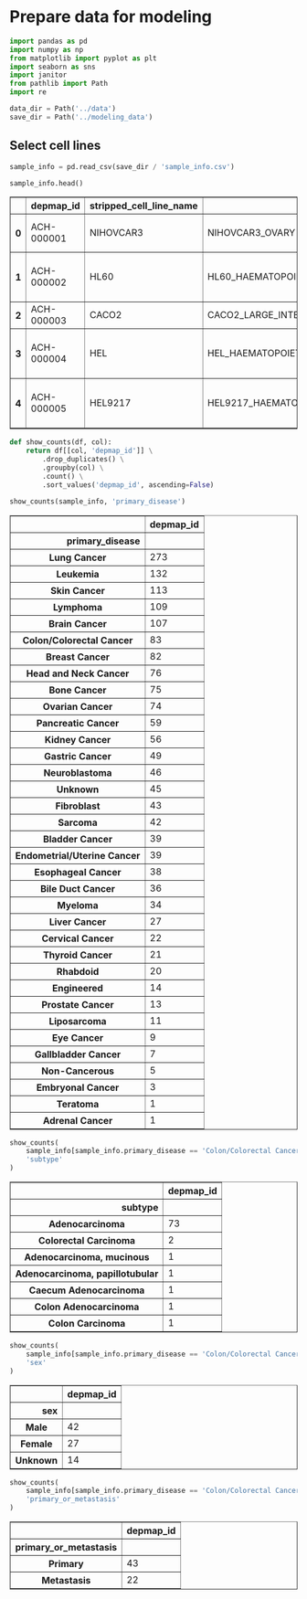 # Prepare data for modeling


```python
import pandas as pd
import numpy as np
from matplotlib import pyplot as plt
import seaborn as sns
import janitor
from pathlib import Path
import re
```


```python
data_dir = Path('../data')
save_dir = Path('../modeling_data')
```

## Select cell lines


```python
sample_info = pd.read_csv(save_dir / 'sample_info.csv')
```


```python
sample_info.head()
```




<div>
<style scoped>
    .dataframe tbody tr th:only-of-type {
        vertical-align: middle;
    }

    .dataframe tbody tr th {
        vertical-align: top;
    }

    .dataframe thead th {
        text-align: right;
    }
</style>
<table border="1" class="dataframe">
  <thead>
    <tr style="text-align: right;">
      <th></th>
      <th>depmap_id</th>
      <th>stripped_cell_line_name</th>
      <th>ccle_name</th>
      <th>sex</th>
      <th>cas9_activity</th>
      <th>primary_or_metastasis</th>
      <th>primary_disease</th>
      <th>subtype</th>
      <th>lineage</th>
      <th>lineage_subtype</th>
    </tr>
  </thead>
  <tbody>
    <tr>
      <th>0</th>
      <td>ACH-000001</td>
      <td>NIHOVCAR3</td>
      <td>NIHOVCAR3_OVARY</td>
      <td>Female</td>
      <td>NaN</td>
      <td>Metastasis</td>
      <td>Ovarian Cancer</td>
      <td>Adenocarcinoma, high grade serous</td>
      <td>ovary</td>
      <td>ovary_adenocarcinoma</td>
    </tr>
    <tr>
      <th>1</th>
      <td>ACH-000002</td>
      <td>HL60</td>
      <td>HL60_HAEMATOPOIETIC_AND_LYMPHOID_TISSUE</td>
      <td>Female</td>
      <td>NaN</td>
      <td>Primary</td>
      <td>Leukemia</td>
      <td>Acute Myelogenous Leukemia (AML), M3 (Promyelo...</td>
      <td>blood</td>
      <td>AML</td>
    </tr>
    <tr>
      <th>2</th>
      <td>ACH-000003</td>
      <td>CACO2</td>
      <td>CACO2_LARGE_INTESTINE</td>
      <td>Male</td>
      <td>NaN</td>
      <td>NaN</td>
      <td>Colon/Colorectal Cancer</td>
      <td>Adenocarcinoma</td>
      <td>colorectal</td>
      <td>colorectal_adenocarcinoma</td>
    </tr>
    <tr>
      <th>3</th>
      <td>ACH-000004</td>
      <td>HEL</td>
      <td>HEL_HAEMATOPOIETIC_AND_LYMPHOID_TISSUE</td>
      <td>Male</td>
      <td>47.6</td>
      <td>NaN</td>
      <td>Leukemia</td>
      <td>Acute Myelogenous Leukemia (AML), M6 (Erythrol...</td>
      <td>blood</td>
      <td>AML</td>
    </tr>
    <tr>
      <th>4</th>
      <td>ACH-000005</td>
      <td>HEL9217</td>
      <td>HEL9217_HAEMATOPOIETIC_AND_LYMPHOID_TISSUE</td>
      <td>Male</td>
      <td>13.4</td>
      <td>NaN</td>
      <td>Leukemia</td>
      <td>Acute Myelogenous Leukemia (AML), M6 (Erythrol...</td>
      <td>blood</td>
      <td>AML</td>
    </tr>
  </tbody>
</table>
</div>




```python
def show_counts(df, col):
    return df[[col, 'depmap_id']] \
        .drop_duplicates() \
        .groupby(col) \
        .count() \
        .sort_values('depmap_id', ascending=False)
```


```python
show_counts(sample_info, 'primary_disease')
```




<div>
<style scoped>
    .dataframe tbody tr th:only-of-type {
        vertical-align: middle;
    }

    .dataframe tbody tr th {
        vertical-align: top;
    }

    .dataframe thead th {
        text-align: right;
    }
</style>
<table border="1" class="dataframe">
  <thead>
    <tr style="text-align: right;">
      <th></th>
      <th>depmap_id</th>
    </tr>
    <tr>
      <th>primary_disease</th>
      <th></th>
    </tr>
  </thead>
  <tbody>
    <tr>
      <th>Lung Cancer</th>
      <td>273</td>
    </tr>
    <tr>
      <th>Leukemia</th>
      <td>132</td>
    </tr>
    <tr>
      <th>Skin Cancer</th>
      <td>113</td>
    </tr>
    <tr>
      <th>Lymphoma</th>
      <td>109</td>
    </tr>
    <tr>
      <th>Brain Cancer</th>
      <td>107</td>
    </tr>
    <tr>
      <th>Colon/Colorectal Cancer</th>
      <td>83</td>
    </tr>
    <tr>
      <th>Breast Cancer</th>
      <td>82</td>
    </tr>
    <tr>
      <th>Head and Neck Cancer</th>
      <td>76</td>
    </tr>
    <tr>
      <th>Bone Cancer</th>
      <td>75</td>
    </tr>
    <tr>
      <th>Ovarian Cancer</th>
      <td>74</td>
    </tr>
    <tr>
      <th>Pancreatic Cancer</th>
      <td>59</td>
    </tr>
    <tr>
      <th>Kidney Cancer</th>
      <td>56</td>
    </tr>
    <tr>
      <th>Gastric Cancer</th>
      <td>49</td>
    </tr>
    <tr>
      <th>Neuroblastoma</th>
      <td>46</td>
    </tr>
    <tr>
      <th>Unknown</th>
      <td>45</td>
    </tr>
    <tr>
      <th>Fibroblast</th>
      <td>43</td>
    </tr>
    <tr>
      <th>Sarcoma</th>
      <td>42</td>
    </tr>
    <tr>
      <th>Bladder Cancer</th>
      <td>39</td>
    </tr>
    <tr>
      <th>Endometrial/Uterine Cancer</th>
      <td>39</td>
    </tr>
    <tr>
      <th>Esophageal Cancer</th>
      <td>38</td>
    </tr>
    <tr>
      <th>Bile Duct Cancer</th>
      <td>36</td>
    </tr>
    <tr>
      <th>Myeloma</th>
      <td>34</td>
    </tr>
    <tr>
      <th>Liver Cancer</th>
      <td>27</td>
    </tr>
    <tr>
      <th>Cervical Cancer</th>
      <td>22</td>
    </tr>
    <tr>
      <th>Thyroid Cancer</th>
      <td>21</td>
    </tr>
    <tr>
      <th>Rhabdoid</th>
      <td>20</td>
    </tr>
    <tr>
      <th>Engineered</th>
      <td>14</td>
    </tr>
    <tr>
      <th>Prostate Cancer</th>
      <td>13</td>
    </tr>
    <tr>
      <th>Liposarcoma</th>
      <td>11</td>
    </tr>
    <tr>
      <th>Eye Cancer</th>
      <td>9</td>
    </tr>
    <tr>
      <th>Gallbladder Cancer</th>
      <td>7</td>
    </tr>
    <tr>
      <th>Non-Cancerous</th>
      <td>5</td>
    </tr>
    <tr>
      <th>Embryonal Cancer</th>
      <td>3</td>
    </tr>
    <tr>
      <th>Teratoma</th>
      <td>1</td>
    </tr>
    <tr>
      <th>Adrenal Cancer</th>
      <td>1</td>
    </tr>
  </tbody>
</table>
</div>




```python
show_counts(
    sample_info[sample_info.primary_disease == 'Colon/Colorectal Cancer'],
    'subtype'
)
```




<div>
<style scoped>
    .dataframe tbody tr th:only-of-type {
        vertical-align: middle;
    }

    .dataframe tbody tr th {
        vertical-align: top;
    }

    .dataframe thead th {
        text-align: right;
    }
</style>
<table border="1" class="dataframe">
  <thead>
    <tr style="text-align: right;">
      <th></th>
      <th>depmap_id</th>
    </tr>
    <tr>
      <th>subtype</th>
      <th></th>
    </tr>
  </thead>
  <tbody>
    <tr>
      <th>Adenocarcinoma</th>
      <td>73</td>
    </tr>
    <tr>
      <th>Colorectal Carcinoma</th>
      <td>2</td>
    </tr>
    <tr>
      <th>Adenocarcinoma, mucinous</th>
      <td>1</td>
    </tr>
    <tr>
      <th>Adenocarcinoma, papillotubular</th>
      <td>1</td>
    </tr>
    <tr>
      <th>Caecum Adenocarcinoma</th>
      <td>1</td>
    </tr>
    <tr>
      <th>Colon Adenocarcinoma</th>
      <td>1</td>
    </tr>
    <tr>
      <th>Colon Carcinoma</th>
      <td>1</td>
    </tr>
  </tbody>
</table>
</div>




```python
show_counts(
    sample_info[sample_info.primary_disease == 'Colon/Colorectal Cancer'],
    'sex'
)
```




<div>
<style scoped>
    .dataframe tbody tr th:only-of-type {
        vertical-align: middle;
    }

    .dataframe tbody tr th {
        vertical-align: top;
    }

    .dataframe thead th {
        text-align: right;
    }
</style>
<table border="1" class="dataframe">
  <thead>
    <tr style="text-align: right;">
      <th></th>
      <th>depmap_id</th>
    </tr>
    <tr>
      <th>sex</th>
      <th></th>
    </tr>
  </thead>
  <tbody>
    <tr>
      <th>Male</th>
      <td>42</td>
    </tr>
    <tr>
      <th>Female</th>
      <td>27</td>
    </tr>
    <tr>
      <th>Unknown</th>
      <td>14</td>
    </tr>
  </tbody>
</table>
</div>




```python
show_counts(
    sample_info[sample_info.primary_disease == 'Colon/Colorectal Cancer'], 
    'primary_or_metastasis'
)
```




<div>
<style scoped>
    .dataframe tbody tr th:only-of-type {
        vertical-align: middle;
    }

    .dataframe tbody tr th {
        vertical-align: top;
    }

    .dataframe thead th {
        text-align: right;
    }
</style>
<table border="1" class="dataframe">
  <thead>
    <tr style="text-align: right;">
      <th></th>
      <th>depmap_id</th>
    </tr>
    <tr>
      <th>primary_or_metastasis</th>
      <th></th>
    </tr>
  </thead>
  <tbody>
    <tr>
      <th>Primary</th>
      <td>43</td>
    </tr>
    <tr>
      <th>Metastasis</th>
      <td>22</td>
    </tr>
  </tbody>
</table>
</div>




```python

```
